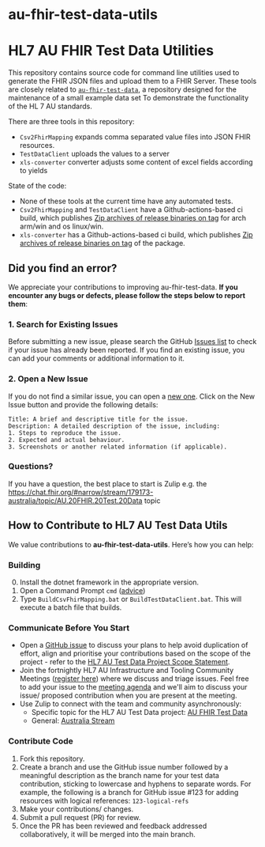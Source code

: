 # au-fhir-test-data-utils
# HL7 AU FHIR Test Data Utilities

This repository contains source code for command line utilities used to generate the FHIR JSON files and upload them to a FHIR Server. These tools are closely related  to [`au-fhir-test-data`](https://github.com/hl7au/au-fhir-test-data), a repository designed for the maintenance of a small example data set To demonstrate the functionality of the HL 7 AU standards.

There are three tools in this repository:

* `Csv2FhirMapping` expands comma separated value files into JSON FHIR resources. 
* `TestDataClient` uploads the values to a server 
* `xls-converter` converter adjusts some content of excel fields according to yields

State of the code:

* None of these tools at the current time have any automated tests.
* `Csv2FhirMapping` and `TestDataClient` have a Github-actions-based ci build, which publishes [Zip archives of release binaries on tag](https://github.com/hl7au/au-fhir-test-data-utils/releases) for arch arm/win and os linux/win.
* `xls-converter` has a Github-actions-based ci build, which publishes [Zip archives of release binaries on tag](https://github.com/hl7au/au-fhir-test-data-utils/releases) of the package.

## Did you find an error?
We appreciate your contributions to improving au-fhir-test-data. **If you encounter any bugs or defects, please follow the steps below to report them**:

### 1. Search for Existing Issues
Before submitting a new issue, please search the GitHub [Issues list](https://github.com/hl7au/au-fhir-test-data/issues) to check if your issue has already been reported. If you find an existing issue, you can add your comments or additional information to it.

### 2. Open a New Issue
If you do not find a similar issue, you can open a [new one](https://github.com/hl7au/au-fhir-test-data/issues). Click on the New Issue button and provide the following details:

```
Title: A brief and descriptive title for the issue.
Description: A detailed description of the issue, including:
1. Steps to reproduce the issue.
2. Expected and actual behaviour.
3. Screenshots or another related information (if applicable).
```

### Questions?
If you have a question, the best place to start is Zulip e.g. the https://chat.fhir.org/#narrow/stream/179173-australia/topic/AU.20FHIR.20Test.20Data topic

## How to Contribute to HL7 AU Test Data Utils
We value contributions to **au-fhir-test-data-utils**. Here’s how you can help:

### Building

0. Install the dotnet framework in the appropriate version.
1. Open a Command Prompt `cmd` ([advice](https://www.digitalcitizen.life/open-cmd/))
2. Type `BuildCsvFhirMapping.bat` or `BuildTestDataClient.bat`. This will execute a batch file that builds.

### Communicate Before You Start
- Open a [GitHub issue](https://github.com/hl7au/au-fhir-test-data/issues) to discuss your plans to help avoid duplication of effort, align and prioritise your contributions based on the scope of the project - refer to the [HL7 AU Test Data Project Scope Statement](https://confluence.hl7.org/display/HA/HL7+Australia+Project+Registry?preview=/184927329/248874957/Test%20Data%20Project%201.2.pdf).
- Join the fortnightly HL7 AU Infrastructure and Tooling Community Meetings ([register here](https://confluence.hl7.org/display/HAFWG/Infrastructure+and+Tooling+Contact+List)) where we discuss and triage issues. Feel free to add your issue to the [meeting agenda](https://confluence.hl7.org/pages/viewpage.action?pageId=265492851#CommunityMeetingAgendaandMinutes-MeetingDetails) and we'll aim to discuss your issue/ proposed contribution when you are present at the meeting.
- Use Zulip to connect with the team and community asynchronously: 
  - Specific topic for the HL7 AU Test Data project: [AU FHIR Test Data](https://chat.fhir.org/#narrow/stream/179173-australia/topic/AU.20FHIR.20Test.20Data)
  - General: [Australia Stream](https://chat.fhir.org/#narrow/stream/179173-australia)

### Contribute Code
1. Fork this repository.
2. Create a branch and use the GitHub issue number followed by a meaningful description as the branch name for your test data contribution, sticking to lowercase and hyphens to separate words. For example, the following is a branch for GitHub issue #123 for adding resources with logical references: `123-logical-refs`
3. Make your contributions/ changes.
4. Submit a pull request (PR) for review.
5.  Once the PR has been reviewed and feedback addressed collaboratively, it will be merged into the main branch.

